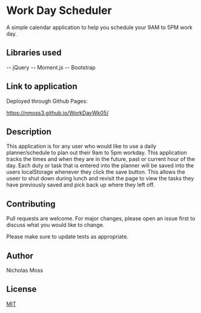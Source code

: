 # Work Day Scheduler

A simple calendar application to help you schedule your 9AM to 5PM work day.

## Libraries used
 -- jQuery
 -- Moment.js
 -- Bootstrap


## Link to application
Deployed through Github Pages:

https://nmoss3.github.io/WorkDayWk05/

## Description

This application is for any user who would like to use a daily planner/schedule to plan out their 9am to 5pm workday. This application tracks the times and when they are in the future, past or current hour of the day. Each duty or task that is entered into the planner will be saved into the users localStorage whenever they click the save button. This allows the useer to shut down during lunch and revisit the page to view the tasks they have previously saved and pick back up where they left off.

## Contributing
Pull requests are welcome. For major changes, please open an issue first to discuss what you would like to change.

Please make sure to update tests as appropriate.

## Author
Nicholas Moss

## License
[MIT](https://choosealicense.com/licenses/mit/)
